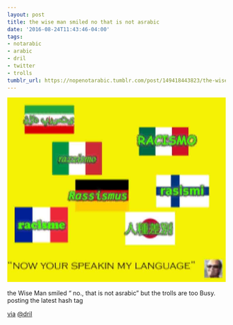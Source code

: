 ```yaml
---
layout: post
title: the wise man smiled no that is not asrabic
date: '2016-08-24T11:43:46-04:00'
tags:
- notarabic
- arabic
- dril
- twitter
- trolls
tumblr_url: https://nopenotarabic.tumblr.com/post/149418443823/the-wise-man-smiled-no-that-is-not-asrabic
---
```

 ![](/tumblr_files/tumblr_ocf7oynS9U1tz29g7o1_1280.jpg)  

the Wise Man smiled “ no., that is not asrabic” but the trolls are too Busy. posting the latest hash tag

[via](https://twitter.com/dril/status/768465497226678272) [@dril](https://twitter.com/dril)

